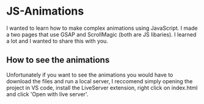 # JS-Animations
I wanted to learn how to make complex animations using JavaScript.
I made a two pages that use GSAP and ScrollMagic (both are JS libaries). 
I learned a lot and I wanted to share this with you.
## How to see the animations
Unfortunately if you want to see the animations you would have to download the files
and run a local server, I reccomend simply opening the project in VS code, install the LiveServer extension, right click on index.html and click 'Open with live server'.